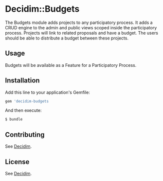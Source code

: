 # Decidim::Budgets
The Budgets module adds projects to any participatory process. It adds a CRUD engine to the admin and public views scoped inside the participatory process. Projects will link to related proposals and have a budget. The users should be able to distribute a budget between these projects.

## Usage
Budgets will be available as a Feature for a Participatory Process.

## Installation
Add this line to your application's Gemfile:

```ruby
gem 'decidim-budgets
```

And then execute:
```bash
$ bundle
```

## Contributing
See [Decidim](https://github.com/decidim/decidim).

## License
See [Decidim](https://github.com/decidim/decidim).
